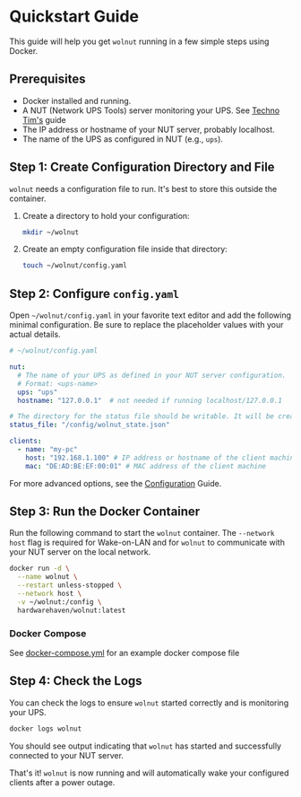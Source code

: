 # Quickstart Guide

This guide will help you get `wolnut` running in a few simple steps using Docker.

## Prerequisites

- Docker installed and running.
- A NUT (Network UPS Tools) server monitoring your UPS. See [Techno Tim's](https://technotim.live/posts/NUT-server-guide/) guide
- The IP address or hostname of your NUT server, probably localhost.
- The name of the UPS as configured in NUT (e.g., `ups`).

## Step 1: Create Configuration Directory and File

`wolnut` needs a configuration file to run. It's best to store this outside the container.

1.  Create a directory to hold your configuration:
    ```bash
    mkdir ~/wolnut
    ```

2.  Create an empty configuration file inside that directory:
    ```bash
    touch ~/wolnut/config.yaml
    ```

## Step 2: Configure `config.yaml`

Open `~/wolnut/config.yaml` in your favorite text editor and add the following minimal configuration. Be sure to replace the placeholder values with your actual details.

```yaml
# ~/wolnut/config.yaml

nut:
  # The name of your UPS as defined in your NUT server configuration.
  # Format: <ups-name>
  ups: "ups"
  hostname: "127.0.0.1"  # not needed if running localhost/127.0.0.1

# The directory for the status file should be writable. It will be created if it doesn't exist.
status_file: "/config/wolnut_state.json" 

clients:
  - name: "my-pc"
    host: "192.168.1.100" # IP address or hostname of the client machine
    mac: "DE:AD:BE:EF:00:01" # MAC address of the client machine
```

For more advanced options, see the [Configuration](configuration.md) Guide.

## Step 3: Run the Docker Container

Run the following command to start the `wolnut` container. The `--network host` flag is required for Wake-on-LAN and for `wolnut` to communicate with your NUT server on the local network.

```bash
docker run -d \
  --name wolnut \
  --restart unless-stopped \
  --network host \
  -v ~/wolnut:/config \
  hardwarehaven/wolnut:latest
```

### Docker Compose

See [docker-compose.yml](docker-compose.yml) for an example docker compose file

## Step 4: Check the Logs

You can check the logs to ensure `wolnut` started correctly and is monitoring your UPS.

```bash
docker logs wolnut
```

You should see output indicating that `wolnut` has started and successfully connected to your NUT server.

That's it! `wolnut` is now running and will automatically wake your configured clients after a power outage.